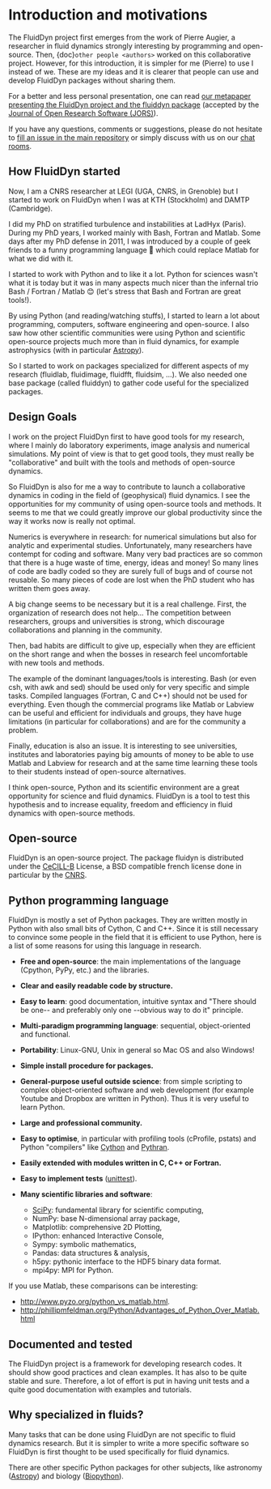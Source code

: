 # Introduction and motivations

The FluidDyn project first emerges from the work of Pierre Augier, a researcher
in fluid dynamics strongly interesting by programming and open-source. Then,
{doc}`other people <authors>` worked on this collaborative project. However,
for this introduction, it is simpler for me (Pierre) to use I instead of we.
These are my ideas and it is clearer that people can use and develop FluidDyn
packages without sharing them.

For a better and less personal presentation, one can read [our metapaper
presenting the FluidDyn project and the fluiddyn package](http://www.legi.grenoble-inp.fr/people/Pierre.Augier/docs/fluiddyn_metapaper.pdf)
(accepted by the [Journal of Open Research Software (JORS)](https://openresearchsoftware.metajnl.com/)).

If you have any questions, comments or suggestions, please do not hesitate to
[fill an issue in the main repository](https://foss.heptapod.net/fluiddyn/fluiddyn/issues) or simply discuss with us on
our [chat rooms](https://fluiddyn.slack.com).

## How FluidDyn started

Now, I am a CNRS researcher at LEGI (UGA, CNRS, in Grenoble) but I started to
work on FluidDyn when I was at KTH (Stockholm) and DAMTP (Cambridge).

I did my PhD on stratified turbulence and instabilities at LadHyx (Paris).
During my PhD years, I worked mainly with Bash, Fortran and Matlab. Some days
after my PhD defense in 2011, I was introduced by a couple of geek friends to a
funny programming language 🐍 which could replace Matlab for what we did
with it.

I started to work with Python and to like it a lot. Python for sciences wasn't
what it is today but it was in many aspects much nicer than the infernal trio
Bash / Fortran / Matlab 😊 (let's stress that Bash and Fortran are great tools!).

By using Python (and reading/watching stuffs), I started to learn a lot about
programming, computers, software engineering and open-source. I also saw how
other scientific communities were using Python and scientific open-source
projects much more than in fluid dynamics, for example astrophysics (with in
particular [Astropy](http://www.astropy.org/)).

So I started to work on packages specialized for different aspects of my
research (fluidlab, fluidimage, fluidfft, fluidsim, ...). We also needed one
base package (called fluiddyn) to gather code useful for the specialized
packages.

## Design Goals

I work on the project FluidDyn first to have good tools for my research, where
I mainly do laboratory experiments, image analysis and numerical simulations.
My point of view is that to get good tools, they must really be "collaborative"
and built with the tools and methods of open-source dynamics.

So FluidDyn is also for me a way to contribute to launch a collaborative
dynamics in coding in the field of (geophysical) fluid dynamics. I see the
opportunities for my community of using open-source tools and methods. It seems
to me that we could greatly improve our global productivity since the way it
works now is really not optimal.

Numerics is everywhere in research: for numerical simulations but also for
analytic and experimental studies. Unfortunately, many researchers have
contempt for coding and software. Many very bad practices are so common that
there is a huge waste of time, energy, ideas and money! So many lines of code
are badly coded so they are surely full of bugs and of course not reusable. So
many pieces of code are lost when the PhD student who has written them goes
away.

A big change seems to be necessary but it is a real challenge.  First, the
organization of research does not help...  The competition between researchers,
groups and universities is strong, which discourage collaborations and
planning in the community.

Then, bad habits are difficult to give up, especially when they are efficient
on the short range and when the bosses in research feel uncomfortable with new
tools and methods.

The example of the dominant languages/tools is interesting. Bash (or even csh,
with awk and sed) should be used only for very specific and simple tasks.
Compiled languages (Fortran, C and C++) should not be used for everything. Even
though the commercial programs like Matlab or Labview can be useful and
efficient for individuals and groups, they have huge limitations (in particular
for collaborations) and are for the community a problem.

Finally, education is also an issue. It is interesting to see universities,
institutes and laboratories paying big amounts of money to be able to use
Matlab and Labview for research and at the same time learning these tools to
their students instead of open-source alternatives.

I think open-source, Python and its scientific environment are a great
opportunity for science and fluid dynamics. FluidDyn is a tool to test this
hypothesis and to increase equality, freedom and efficiency in fluid dynamics
with open-source methods.

## Open-source

FluidDyn is an open-source project. The package fluidyn is distributed under
the [CeCILL-B] License, a BSD compatible french license done in particular by
the [CNRS](http://www.cnrs.fr/).

## Python programming language

FluidDyn is mostly a set of Python packages. They are written mostly in Python
with also small bits of Cython, C and C++. Since it is still necessary to
convince some people in the field that it is efficient to use Python, here is a
list of some reasons for using this language in research.

- **Free and open-source**: the main implementations of the language
  (Cpython, PyPy, etc.) and the libraries.

- **Clear and easily readable code by structure.**

- **Easy to learn**: good documentation, intuitive syntax and "There
  should be one-- and preferably only one --obvious way to do it"
  principle.

- **Multi-paradigm programming language**: sequential, object-oriented and
  functional.

- **Portability**: Linux-GNU, Unix in general so Mac OS and also
  Windows!

- **Simple install procedure for packages.**

- **General-purpose useful outside science**: from simple scripting
  to complex object-oriented software and web development (for example
  Youtube and Dropbox are written in Python). Thus it is very useful
  to learn Python.

- **Large and professional community.**

- **Easy to optimise**, in particular with profiling tools (cProfile,
  pstats) and Python "compilers" like [Cython](http://cython.org/) and
  [Pythran](http://pythonhosted.org/pythran/).

- **Easily extended with modules written in C, C++ or Fortran.**

- **Easy to implement tests** ([unittest](https://docs.python.org/3.4/library/unittest.html#module-unittest)).

- **Many scientific libraries and software**:

  - [SciPy](http://www.scipy.org/): fundamental library for scientific
    computing,
  - NumPy: base N-dimensional array package,
  - Matplotlib: comprehensive 2D Plotting,
  - IPython: enhanced Interactive Console,
  - Sympy: symbolic mathematics,
  - Pandas: data structures & analysis,
  - h5py: pythonic interface to the HDF5 binary data format.
  - mpi4py: MPI for Python.

If you use Matlab, these comparisons can be interesting:

- <http://www.pyzo.org/python_vs_matlab.html>.
- <http://phillipmfeldman.org/Python/Advantages_of_Python_Over_Matlab.html>

## Documented and tested

The FluidDyn project is a framework for developing research codes. It should
show good practices and clean examples. It has also to be quite stable and
sure. Therefore, a lot of effort is put in having unit tests and a quite good
documentation with examples and tutorials.

## Why specialized in fluids?

Many tasks that can be done using FluidDyn are not specific to fluid dynamics
research. But it is simpler to write a more specific software so FluidDyn is
first thought to be used specifically for fluid dynamics.

There are other specific Python packages for other subjects, like astronomy
([Astropy](http://www.astropy.org/)) and biology ([Biopython](http://biopython.org)).

[cecill-b]: http://www.cecill.info/index.en.html
